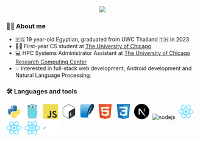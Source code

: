 <div id="header" align="center">
  <img src="https://media.giphy.com/media/v1.Y2lkPTc5MGI3NjExZGFlOTE1cjlrcXNueXI4bmV2MmJ6eHZsM2lhcmp2N3N5bXk4cGxsbiZlcD12MV9pbnRlcm5hbF9naWZfYnlfaWQmY3Q9Zw/R2HucdcYxO0qKYAhLD/source.gif" width="300"/>
</div>

### 🧑‍💻 About me
- 🇪🇬 19 year-old Egyptian, graduated from UWC Thailand 🇹🇭 in 2023
- 🧑‍🎓 First-year CS student at [The University of Chicago](https://www.uchicago.edu) 
- 💻 HPC Systems Administrator Assistant at [The University of Chicago Research Computing Center](https://rcc.uchicago.edu)
- 💡 Interested in full-stack web development, Android development and Natural Language Processing.

### 🛠️ Languages and tools
<div>
  <img src="https://github.com/devicons/devicon/blob/master/icons/python/python-original.svg" title="Python" alt="Python" width="40" height="40"/>&nbsp;
  <img src="https://github.com/devicons/devicon/blob/master/icons/go/go-original.svg" title="Go" alt="Go" width="40" height="40"/>&nbsp;
  <img src="https://github.com/devicons/devicon/blob/master/icons/javascript/javascript-original.svg" title="JS" alt="JS" width="40" height="40"/>&nbsp;
  <img src="https://github.com/devicons/devicon/blob/master/icons/bash/bash-original.svg" title="Bash" alt="Bash" width="40" height="40"/>&nbsp;
  <img src="https://github.com/devicons/devicon/blob/master/icons/sqlite/sqlite-original.svg" title="SQLite" alt="SQLite" width="40" height="40"/>&nbsp;
  <img src="https://github.com/devicons/devicon/blob/master/icons/html5/html5-original.svg" title="html" alt="html" width="40" height="40"/>&nbsp;
  <img src="https://github.com/devicons/devicon/blob/master/icons/css3/css3-original.svg" title="css" alt="css" width="40" height="40"/>&nbsp;
  <img src="https://github.com/devicons/devicon/blob/master/icons/nextjs/nextjs-original.svg" title="nextjs" alt="nextjs" width="40" height="40"/>&nbsp;
  <img src="https://github.com/devicons/devicon/blob/master/icons/nodejs/nodejs-original.svg title="nodejs" alt="nodejs" width="40" height="40"/>&nbsp;
  <img src="https://github.com/devicons/devicon/blob/master/icons/react/react-original.svg" title="react" alt="react" width="40" height="40"/>&nbsp;
  <img src="https://github.com/devicons/devicon/blob/master/icons/react/react-original.svg" title="react" alt="react" width="40" height="40"/>&nbsp;
  <img src="https://github.com/devicons/devicon/blob/master/icons/react/react-original.svg" title="react" alt="react" width="40" height="40"/>&nbsp;
  <img src="https://github.com/devicons/devicon/blob/master/icons/tailwindcss/tailwindcss-original-wordmark.svg" title="tailwind css" alt="tailwind css" width="40" height="40"/>&nbsp;

</div>
